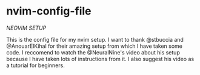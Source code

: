 # nvim-config-file
*NEOVIM SETUP*

This is the config file for my nvim setup. I want to thank @stbuccia and @AnouarElKihal for their amazing setup from which I have taken some code.
I reccomend to watch the @NeuralNine's video about his setup because I have taken lots of instructions from it. I also suggest his video as a tutorial for beginners.
